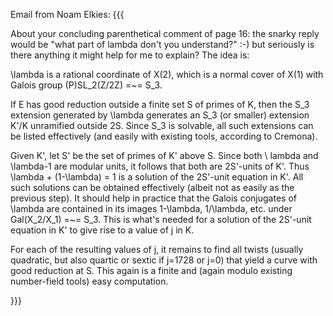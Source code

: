 Email from Noam Elkies:
{{{

About your concluding parenthetical comment of page 16: the snarky reply
would be "what part of lambda don't you understand?" :-) but seriously
is there anything it might help for me to explain?  The idea is:

 \lambda is a rational coordinate of X(2), which is a normal cover
 of X(1) with Galois group (P)SL_2(Z/2Z) =~= S_3.

 If E has good reduction outside a finite set S of primes of K,
 then the S_3 extension generated by \lambda generates an S_3
 (or smaller) extension K'/K unramified outside 2S.  Since S_3 is
 solvable, all such extensions can be listed effectively (and easily
 with existing tools, according to Cremona).

 Given K', let S' be the set of primes of K' above S.
 Since both \ lambda and \lambda-1 are modular units,
 it follows that both are 2S'-units of K'.  Thus
 \lambda + (1-\lambda) = 1  is a solution of the 2S'-unit
 equation in K'.  All such solutions can be obtained effectively
 (albeit not as easily as the previous step).  It should help
 in practice that the Galois conjugates of \lambda are contained
 in its images 1-\lambda, 1/\lambda, etc. under Gal(X_2/X_1) =~= S_3.
 This is what's needed for a solution of the 2S'-unit equation in K'
 to give rise to a value of j in K.

 For each of the resulting values of j, it remains to find all twists
 (usually quadratic, but also quartic or sextic if j=1728 or j=0)
 that yield a curve with good reduction at S.  This again is a finite
 and (again modulo existing number-field tools) easy computation.

}}}
